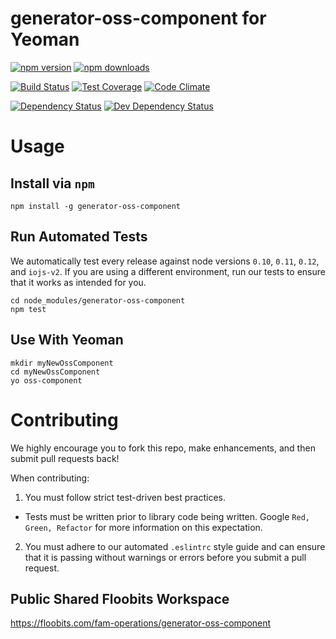 # generator-oss-component for Yeoman

[![npm version](https://img.shields.io/npm/v/generator-oss-component.svg)](https://www.npmjs.com/package/generator-oss-component) [![npm downloads](https://img.shields.io/npm/dm/generator-oss-component.svg)](https://www.npmjs.com/package/generator-oss-component)

[![Build Status](https://travis-ci.org/FreeAllMedia/generator-oss-component.png?branch=master)](https://travis-ci.org/FreeAllMedia/generator-oss-component) [![Test Coverage](https://codeclimate.com/repos/557bdf9e695680585b007d4e/badges/536e157dec354dc8c8fd/coverage.svg)](https://codeclimate.com/repos/557bdf9e695680585b007d4e/coverage) [![Code Climate](https://codeclimate.com/repos/557bdf9e695680585b007d4e/badges/536e157dec354dc8c8fd/gpa.svg)](https://codeclimate.com/repos/557bdf9e695680585b007d4e/feed)

[![Dependency Status](https://david-dm.org/FreeAllMedia/generator-oss-component.png?theme=shields.io)](https://david-dm.org/FreeAllMedia/generator-oss-component?theme=shields.io) [![Dev Dependency Status](https://david-dm.org/FreeAllMedia/generator-oss-component/dev-status.svg)](https://david-dm.org/FreeAllMedia/generator-oss-component?theme=shields.io#info=devDependencies)

# Usage

## Install via `npm`

```
npm install -g generator-oss-component
```

## Run Automated Tests

We automatically test every release against node versions `0.10`, `0.11`, `0.12`, and `iojs-v2`. If you are using a different environment, run our tests to ensure that it works as intended for you.

```
cd node_modules/generator-oss-component
npm test
```

## Use With Yeoman

```
mkdir myNewOssComponent
cd myNewOssComponent
yo oss-component
```

# Contributing

We highly encourage you to fork this repo, make enhancements, and then submit pull requests back!

When contributing:

1. You must follow strict test-driven best practices.
  * Tests must be written prior to library code being written. Google `Red, Green, Refactor` for more information on this expectation.
2. You must adhere to our automated `.eslintrc` style guide and can ensure that it is passing without warnings or errors before you submit a pull request.

## Public Shared Floobits Workspace

https://floobits.com/fam-operations/generator-oss-component

